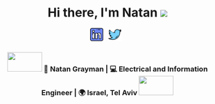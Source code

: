 <div align="center">
   <h1>Hi there, I'm Natan <img src="https://media.giphy.com/media/hvRJCLFzcasrR4ia7z/giphy.gif" width="25px"> </h1>
</div>

<p align='center'>
   <a href="https://www.linkedin.com/in/natan-grayman-380142269/"><img height="30" src="https://raw.githubusercontent.com/8bithemant/8bithemant/master/linkedin.png?raw=true"></a>&nbsp;&nbsp;
   <a href="https://x.com/NatanGrayman"><img height="30" src="https://raw.githubusercontent.com/8bithemant/8bithemant/master/twitter.png?raw=true"></a>&nbsp;&nbsp;
</p>

<div align="center">
   <h3>
      <img src="https://media.giphy.com/media/Js7cqIkpxFy0bILFFA/giphy.gif" width="80" height="45">
      🙎 Natan Grayman | 💻 Electrical and Information Engineer | 🌍 Israel, Tel Aviv 
      <img src="https://media.giphy.com/media/Js7cqIkpxFy0bILFFA/giphy.gif" width="80" height="45">
   </h3>
</div>
